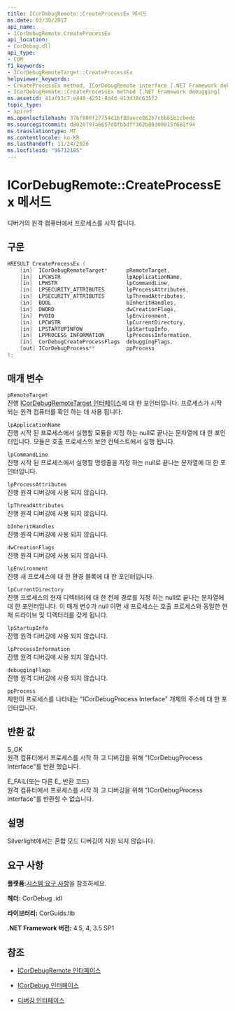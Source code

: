 ```yaml
---
title: ICorDebugRemote::CreateProcessEx 메서드
ms.date: 03/30/2017
api_name:
- ICorDebugRemote.CreateProcessEx
api_location:
- CorDebug.dll
api_type:
- COM
f1_keywords:
- ICorDebugRemoteTarget::CreateProcessEx
helpviewer_keywords:
- CreateProcessEx method, ICorDebugRemote interface [.NET Framework debugging]
- ICorDebugRemote::CreateProcessEx method [.NET Framework debugging]
ms.assetid: 41af93c7-e448-4251-8d4d-413d38c635f2
topic_type:
- apiref
ms.openlocfilehash: 37bf800f27754d1bf80aece962b7cbb85b1cbedc
ms.sourcegitcommit: d8020797a6657d0fbbdff362b80300815f682f94
ms.translationtype: MT
ms.contentlocale: ko-KR
ms.lasthandoff: 11/24/2020
ms.locfileid: "95712185"
---
```

# <a name="icordebugremotecreateprocessex-method"></a>ICorDebugRemote::CreateProcessEx 메서드

디버거의 원격 컴퓨터에서 프로세스를 시작 합니다.  
  
## <a name="syntax"></a>구문  
  
```cpp  
HRESULT CreateProcessEx (  
    [in]  ICorDebugRemoteTarget*      pRemoteTarget,  
    [in]  LPCWSTR                     lpApplicationName,  
    [in]  LPWSTR                      lpCommandLine,  
    [in]  LPSECURITY_ATTRIBUTES       lpProcessAttributes,  
    [in]  LPSECURITY_ATTRIBUTES       lpThreadAttributes,  
    [in]  BOOL                        bInheritHandles,  
    [in]  DWORD                       dwCreationFlags,  
    [in]  PVOID                       lpEnvironment,  
    [in]  LPCWSTR                     lpCurrentDirectory,  
    [in]  LPSTARTUPINFOW              lpStartupInfo,  
    [in]  LPPROCESS_INFORMATION       lpProcessInformation,  
    [in]  CorDebugCreateProcessFlags  debuggingFlags,  
    [out] ICorDebugProcess**          ppProcess  
);  
```  
  
## <a name="parameters"></a>매개 변수  

 `pRemoteTarget`  
 진행 [ICorDebugRemoteTarget 인터페이스](icordebugremotetarget-interface.md)에 대 한 포인터입니다. 프로세스가 시작 되는 원격 컴퓨터를 확인 하는 데 사용 됩니다.  
  
 `lpApplicationName`  
 진행 시작 된 프로세스에서 실행할 모듈을 지정 하는 null로 끝나는 문자열에 대 한 포인터입니다. 모듈은 호출 프로세스의 보안 컨텍스트에서 실행 됩니다.  
  
 `lpCommandLine`  
 진행 시작 된 프로세스에서 실행할 명령줄을 지정 하는 null로 끝나는 문자열에 대 한 포인터입니다.  
  
 `lpProcessAttributes`  
 진행 원격 디버깅에 사용 되지 않습니다.  
  
 `lpThreadAttributes`  
 진행 원격 디버깅에 사용 되지 않습니다.  
  
 `bInheritHandles`  
 진행 원격 디버깅에 사용 되지 않습니다.  
  
 `dwCreationFlags`  
 진행 원격 디버깅에 사용 되지 않습니다.  
  
 `lpEnvironment`  
 진행 새 프로세스에 대 한 환경 블록에 대 한 포인터입니다.  
  
 `lpCurrentDirectory`  
 진행 프로세스의 현재 디렉터리에 대 한 전체 경로를 지정 하는 null로 끝나는 문자열에 대 한 포인터입니다. 이 매개 변수가 null 이면 새 프로세스는 호출 프로세스와 동일한 현재 드라이브 및 디렉터리를 갖게 됩니다.  
  
 `lpStartupInfo`  
 진행 원격 디버깅에 사용 되지 않습니다.  
  
 `lpProcessInformation`  
 진행 원격 디버깅에 사용 되지 않습니다.  
  
 `debuggingFlags`  
 진행 원격 디버깅에 사용 되지 않습니다.  
  
 `ppProcess`  
 제한이 프로세스를 나타내는 "ICorDebugProcess Interface" 개체의 주소에 대 한 포인터입니다.  
  
## <a name="return-value"></a>반환 값  

 S_OK  
 원격 컴퓨터에서 프로세스를 시작 하 고 디버깅을 위해 "ICorDebugProcess Interface"를 반환 했습니다.  
  
 E_FAIL(또는 다른 E_ 반환 코드)  
 원격 컴퓨터에서 프로세스를 시작 하 고 디버깅을 위해 "ICorDebugProcess Interface"를 반환할 수 없습니다.  
  
## <a name="remarks"></a>설명  

 Silverlight에서는 혼합 모드 디버깅이 지원 되지 않습니다.  
  
## <a name="requirements"></a>요구 사항  

 **플랫폼:**[시스템 요구 사항](../../get-started/system-requirements.md)을 참조하세요.  
  
 **헤더:** CorDebug .idl  
  
 **라이브러리:** CorGuids.lib  
  
 **.NET Framework 버전:** 4.5, 4, 3.5 SP1  
  
## <a name="see-also"></a>참조

- [ICorDebugRemote 인터페이스](icordebugremote-interface.md)
- [ICorDebug 인터페이스](icordebug-interface.md)

- [디버깅 인터페이스](debugging-interfaces.md)

